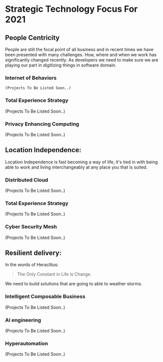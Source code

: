 # Strategic Technology Focus For 2021
  
## People Centricity

People are still the focal point of all business and in recent times we have been presented with many challenges. How, where and when we work has significantly changed recently. As developers we need to make sure we are playing our part in digitizing things in software domain.

### Internet of Behaviors

``` (Projects To Be Listed Soon..) ```

### Total Experience Strategy

(Projects To Be Listed Soon..)

### Privacy Enhancing Computing

(Projects To Be Listed Soon..)

## Location Independence:

Location Independence is fast becoming a way of life, it's tied in with being able to work and living interchangeably at any place you that is suited.

### Distributed Cloud
(Projects To Be Listed Soon..)

### Total Experience Strategy
(Projects To Be Listed Soon..)

### Cyber Security Mesh
(Projects To Be Listed Soon..)

## Resilient delivery:
In the words of Heraclitus:
> The Only Constant in Life Is Change.

We need to build solutions that are going to able to weather storms.

### Intelligent Composable Business
(Projects To Be Listed Soon..)

### AI engineering
(Projects To Be Listed Soon..)

### Hyperautomation
(Projects To Be Listed Soon..)
